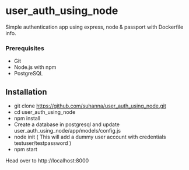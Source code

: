 # user_auth_using_node
Simple authentication app using express, node & passport with Dockerfile info.

### Prerequisites
* Git
* Node.js with npm
* PostgreSQL

## Installation
* git clone https://github.com/suhanna/user_auth_using_node.git
* cd user_auth_using_node
* npm install
* Create a database in postgresql and update user_auth_using_node/app/models/config.js
* node init ( This will add a dummy user account with credentials testuser/testpassword )
* npm start

Head over to http://localhost:8000
